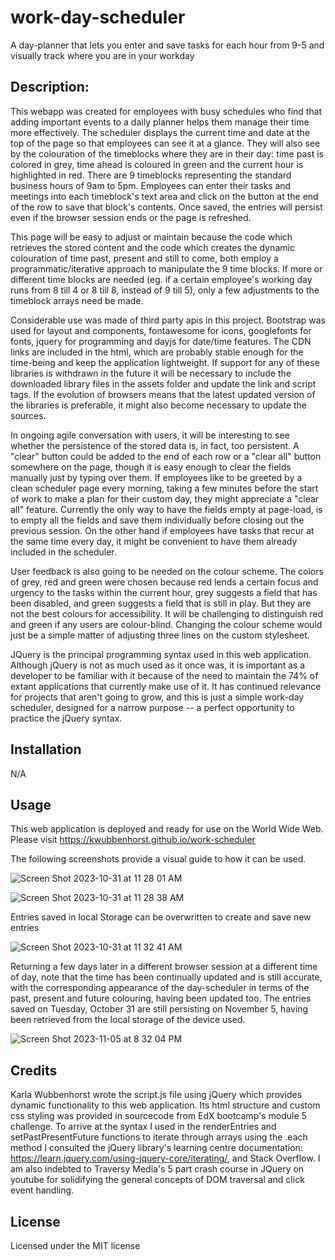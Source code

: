 # work-day-scheduler
A day-planner that lets you enter and save tasks for each hour from 9-5 and visually track where you are in your workday

## Description: 
This webapp was created for employees with busy schedules who find that adding important events to a daily planner helps them manage their time more effectively. The scheduler displays the current time and date at the top of the page so that employees can see it at a glance. They will also see by the colouration of the timeblocks where they are in their day: time past is colored in grey, time ahead is coloured in green and the current hour is highlighted in red. There are 9 timeblocks representing the standard business hours of 9am to 5pm. Employees can enter their tasks and meetings into each timeblock's text area and click on the button at the end of the row to save that block's contents. Once saved, the entries will persist even if the browser session ends or the page is refreshed.

This page will be easy to adjust or maintain because the code which retrieves the stored content and the code which creates the dynamic colouration of time past, present and still to come, both employ a programmatic/iterative approach to manipulate the 9 time blocks.  If more or different time blocks are needed (eg. if a certain employee's working day runs from 8 till 4 or 8 till 8, instead of 9 till 5), only a few adjustments to the timeblock arrays need be made.  

Considerable use was made of third party apis in this project. Bootstrap was used for layout and components, fontawesome for icons, googlefonts for fonts, jquery for programming and dayjs for date/time features. The CDN links are included in the html, which are probably stable enough for the time-being and keep the application lightweight. If support for any of these libraries is withdrawn in the future it will be necessary to include the downloaded library files in the assets folder and update the link and script tags. If the evolution of browsers means that the latest updated version of the libraries is preferable, it might also become necessary to update the sources.

In ongoing agile conversation with users, it will be interesting to see whether the persistence of the stored data is, in fact, too persistent. A "clear" button could be added to the end of each row or a "clear all" button somewhere on the page, though it is easy enough to clear the fields manually just by typing over them. If employees like to be greeted by a clean scheduler page every morning, taking a few minutes before the start of work to make a plan for their custom day, they might appreciate a "clear all" feature. Currently the only way to have the fields empty at page-load, is to empty all the fields and save them individually before closing out the previous session. On the other hand if employees have tasks that recur at the same time every day, it might be convenient to have them already included in the scheduler.

User feedback is also going to be needed on the colour scheme.  The colors of grey, red and green were chosen because red lends a certain focus and urgency to the tasks within the current hour, grey suggests a field that has been disabled, and green suggests a field that is still in play. But they are not the best colours for accessibility. It will be challenging to distinguish red and green if any users are colour-blind.  Changing the colour scheme would just be a simple matter of adjusting three lines on the custom stylesheet.

JQuery is the principal programming syntax used in this web application. Although jQuery is not as much used as it once was, it is important as a developer to be familiar with it because of the need to maintain the 74% of extant applications that currently make use of it.  It has continued relevance for projects that aren't going to grow, and this is just a simple work-day scheduler, designed for a narrow purpose -- a perfect opportunity to practice the jQuery syntax.
 

## Installation

N/A  

## Usage

This web application is deployed and ready for use on the World Wide Web.  Please visit https://kwubbenhorst.github.io/work-scheduler

The following screenshots provide a visual guide to how it can be used.

![Screen Shot 2023-10-31 at 11 28 01 AM](https://github.com/kwubbenhorst/work-day-scheduler/assets/140316693/1714ed54-659e-4644-8a9c-90c5d175972a)

![Screen Shot 2023-10-31 at 11 28 38 AM](https://github.com/kwubbenhorst/work-day-scheduler/assets/140316693/08b1e25d-479e-4ceb-91d6-0cd8dca639e4)

Entries saved in local Storage can be overwritten to create and save new entries

![Screen Shot 2023-10-31 at 11 32 41 AM](https://github.com/kwubbenhorst/work-day-scheduler/assets/140316693/141d0f39-18b2-4efb-b8e2-b14537c56d65)

Returning a few days later in a different browser session at a different time of day, note that the time has been continually updated and is still accurate, with the corresponding appearance of the day-scheduler in terms of the past, present and future colouring, having been updated too. The entries saved on Tuesday, October 31 are still persisting on November 5, having been retrieved from the local storage of the device used.

![Screen Shot 2023-11-05 at 8 32 04 PM](https://github.com/kwubbenhorst/work-day-scheduler/assets/140316693/80998735-268c-4841-94dd-8b2f6ce37635)


## Credits

Karla Wubbenhorst wrote the script.js file using jQuery which provides dynamic functionality to this web application. Its html structure and custom css styling was provided in sourcecode from EdX bootcamp's module 5 challenge. To arrive at the syntax I used in the renderEntries and setPastPresentFuture functions to iterate through arrays using the .each method I consulted the jQuery library's learning centre documentation: https://learn.jquery.com/using-jquery-core/iterating/, and Stack Overflow. I am also indebted to Traversy Media's 5 part crash course in JQuery on youtube for solidifying the general concepts of DOM traversal and click event handling.       

## License

Licensed under the MIT license
